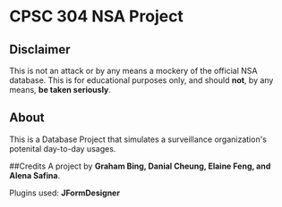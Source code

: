 # CPSC 304 NSA Project

## Disclaimer
This is not an attack or by any means a mockery of the official NSA database. This is for educational purposes only,
and should **not**, by any means, **be taken seriously**.

## About
This is a Database Project that simulates a surveillance organization's
potenital day-to-day usages.

##Credits
A project by **Graham Bing, Danial Cheung, Elaine Feng, and Alena Safina**.

Plugins used: **JFormDesigner**
